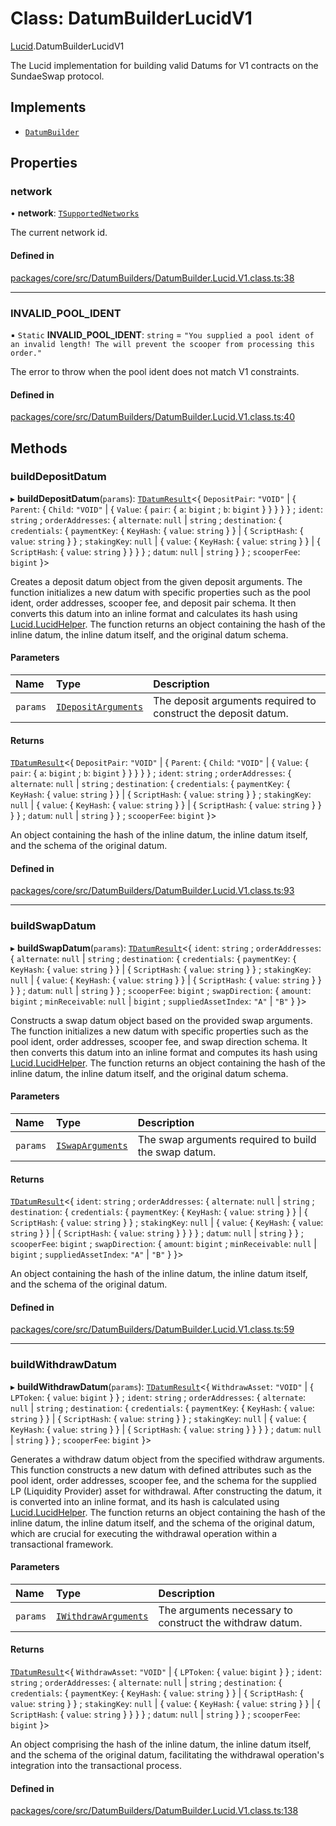# Class: DatumBuilderLucidV1

[Lucid](../modules/Lucid.md).DatumBuilderLucidV1

The Lucid implementation for building valid Datums for
V1 contracts on the SundaeSwap protocol.

## Implements

- [`DatumBuilder`](Core.DatumBuilder.md)

## Properties

### network

• **network**: [`TSupportedNetworks`](../modules/Core.md#tsupportednetworks)

The current network id.

#### Defined in

[packages/core/src/DatumBuilders/DatumBuilder.Lucid.V1.class.ts:38](https://github.com/SundaeSwap-finance/sundae-sdk/blob/main/packages/core/src/DatumBuilders/DatumBuilder.Lucid.V1.class.ts#L38)

___

### INVALID\_POOL\_IDENT

▪ `Static` **INVALID\_POOL\_IDENT**: `string` = `"You supplied a pool ident of an invalid length! The will prevent the scooper from processing this order."`

The error to throw when the pool ident does not match V1 constraints.

#### Defined in

[packages/core/src/DatumBuilders/DatumBuilder.Lucid.V1.class.ts:40](https://github.com/SundaeSwap-finance/sundae-sdk/blob/main/packages/core/src/DatumBuilders/DatumBuilder.Lucid.V1.class.ts#L40)

## Methods

### buildDepositDatum

▸ **buildDepositDatum**(`params`): [`TDatumResult`](../modules/Core.md#tdatumresult)\<\{ `DepositPair`: ``"VOID"`` \| \{ `Parent`: \{ `Child`: ``"VOID"`` \| \{ `Value`: \{ `pair`: \{ `a`: `bigint` ; `b`: `bigint`  }  }  }  }  } ; `ident`: `string` ; `orderAddresses`: \{ `alternate`: ``null`` \| `string` ; `destination`: \{ `credentials`: \{ `paymentKey`: \{ `KeyHash`: \{ `value`: `string`  }  } \| \{ `ScriptHash`: \{ `value`: `string`  }  } ; `stakingKey`: ``null`` \| \{ `value`: \{ `KeyHash`: \{ `value`: `string`  }  } \| \{ `ScriptHash`: \{ `value`: `string`  }  }  }  } ; `datum`: ``null`` \| `string`  }  } ; `scooperFee`: `bigint`  }\>

Creates a deposit datum object from the given deposit arguments. The function initializes
a new datum with specific properties such as the pool ident, order addresses, scooper fee,
and deposit pair schema. It then converts this datum into an inline format and calculates
its hash using [Lucid.LucidHelper](Lucid.LucidHelper.md). The function returns an object containing the hash of the inline
datum, the inline datum itself, and the original datum schema.

#### Parameters

| Name | Type | Description |
| :------ | :------ | :------ |
| `params` | [`IDepositArguments`](../interfaces/Core.IDepositArguments.md) | The deposit arguments required to construct the deposit datum. |

#### Returns

[`TDatumResult`](../modules/Core.md#tdatumresult)\<\{ `DepositPair`: ``"VOID"`` \| \{ `Parent`: \{ `Child`: ``"VOID"`` \| \{ `Value`: \{ `pair`: \{ `a`: `bigint` ; `b`: `bigint`  }  }  }  }  } ; `ident`: `string` ; `orderAddresses`: \{ `alternate`: ``null`` \| `string` ; `destination`: \{ `credentials`: \{ `paymentKey`: \{ `KeyHash`: \{ `value`: `string`  }  } \| \{ `ScriptHash`: \{ `value`: `string`  }  } ; `stakingKey`: ``null`` \| \{ `value`: \{ `KeyHash`: \{ `value`: `string`  }  } \| \{ `ScriptHash`: \{ `value`: `string`  }  }  }  } ; `datum`: ``null`` \| `string`  }  } ; `scooperFee`: `bigint`  }\>

An object containing the hash of the inline datum, the inline datum itself,
                              and the schema of the original datum.

#### Defined in

[packages/core/src/DatumBuilders/DatumBuilder.Lucid.V1.class.ts:93](https://github.com/SundaeSwap-finance/sundae-sdk/blob/main/packages/core/src/DatumBuilders/DatumBuilder.Lucid.V1.class.ts#L93)

___

### buildSwapDatum

▸ **buildSwapDatum**(`params`): [`TDatumResult`](../modules/Core.md#tdatumresult)\<\{ `ident`: `string` ; `orderAddresses`: \{ `alternate`: ``null`` \| `string` ; `destination`: \{ `credentials`: \{ `paymentKey`: \{ `KeyHash`: \{ `value`: `string`  }  } \| \{ `ScriptHash`: \{ `value`: `string`  }  } ; `stakingKey`: ``null`` \| \{ `value`: \{ `KeyHash`: \{ `value`: `string`  }  } \| \{ `ScriptHash`: \{ `value`: `string`  }  }  }  } ; `datum`: ``null`` \| `string`  }  } ; `scooperFee`: `bigint` ; `swapDirection`: \{ `amount`: `bigint` ; `minReceivable`: ``null`` \| `bigint` ; `suppliedAssetIndex`: ``"A"`` \| ``"B"``  }  }\>

Constructs a swap datum object based on the provided swap arguments.
The function initializes a new datum with specific properties such as the pool ident,
order addresses, scooper fee, and swap direction schema. It then converts this datum
into an inline format and computes its hash using [Lucid.LucidHelper](Lucid.LucidHelper.md). The function returns an
object containing the hash of the inline datum, the inline datum itself, and the original
datum schema.

#### Parameters

| Name | Type | Description |
| :------ | :------ | :------ |
| `params` | [`ISwapArguments`](../interfaces/Core.ISwapArguments.md) | The swap arguments required to build the swap datum. |

#### Returns

[`TDatumResult`](../modules/Core.md#tdatumresult)\<\{ `ident`: `string` ; `orderAddresses`: \{ `alternate`: ``null`` \| `string` ; `destination`: \{ `credentials`: \{ `paymentKey`: \{ `KeyHash`: \{ `value`: `string`  }  } \| \{ `ScriptHash`: \{ `value`: `string`  }  } ; `stakingKey`: ``null`` \| \{ `value`: \{ `KeyHash`: \{ `value`: `string`  }  } \| \{ `ScriptHash`: \{ `value`: `string`  }  }  }  } ; `datum`: ``null`` \| `string`  }  } ; `scooperFee`: `bigint` ; `swapDirection`: \{ `amount`: `bigint` ; `minReceivable`: ``null`` \| `bigint` ; `suppliedAssetIndex`: ``"A"`` \| ``"B"``  }  }\>

An object containing the hash of the inline datum, the inline datum itself,
                              and the schema of the original datum.

#### Defined in

[packages/core/src/DatumBuilders/DatumBuilder.Lucid.V1.class.ts:59](https://github.com/SundaeSwap-finance/sundae-sdk/blob/main/packages/core/src/DatumBuilders/DatumBuilder.Lucid.V1.class.ts#L59)

___

### buildWithdrawDatum

▸ **buildWithdrawDatum**(`params`): [`TDatumResult`](../modules/Core.md#tdatumresult)\<\{ `WithdrawAsset`: ``"VOID"`` \| \{ `LPToken`: \{ `value`: `bigint`  }  } ; `ident`: `string` ; `orderAddresses`: \{ `alternate`: ``null`` \| `string` ; `destination`: \{ `credentials`: \{ `paymentKey`: \{ `KeyHash`: \{ `value`: `string`  }  } \| \{ `ScriptHash`: \{ `value`: `string`  }  } ; `stakingKey`: ``null`` \| \{ `value`: \{ `KeyHash`: \{ `value`: `string`  }  } \| \{ `ScriptHash`: \{ `value`: `string`  }  }  }  } ; `datum`: ``null`` \| `string`  }  } ; `scooperFee`: `bigint`  }\>

Generates a withdraw datum object from the specified withdraw arguments. This function constructs
a new datum with defined attributes such as the pool ident, order addresses, scooper fee, and
the schema for the supplied LP (Liquidity Provider) asset for withdrawal. After constructing the datum,
it is converted into an inline format, and its hash is calculated using [Lucid.LucidHelper](Lucid.LucidHelper.md). The function returns
an object containing the hash of the inline datum, the inline datum itself, and the schema of the original
datum, which are crucial for executing the withdrawal operation within a transactional framework.

#### Parameters

| Name | Type | Description |
| :------ | :------ | :------ |
| `params` | [`IWithdrawArguments`](../interfaces/Core.IWithdrawArguments.md) | The arguments necessary to construct the withdraw datum. |

#### Returns

[`TDatumResult`](../modules/Core.md#tdatumresult)\<\{ `WithdrawAsset`: ``"VOID"`` \| \{ `LPToken`: \{ `value`: `bigint`  }  } ; `ident`: `string` ; `orderAddresses`: \{ `alternate`: ``null`` \| `string` ; `destination`: \{ `credentials`: \{ `paymentKey`: \{ `KeyHash`: \{ `value`: `string`  }  } \| \{ `ScriptHash`: \{ `value`: `string`  }  } ; `stakingKey`: ``null`` \| \{ `value`: \{ `KeyHash`: \{ `value`: `string`  }  } \| \{ `ScriptHash`: \{ `value`: `string`  }  }  }  } ; `datum`: ``null`` \| `string`  }  } ; `scooperFee`: `bigint`  }\>

An object comprising the hash of the inline datum, the inline datum itself,
                              and the schema of the original datum, facilitating the withdrawal operation's integration into the transactional process.

#### Defined in

[packages/core/src/DatumBuilders/DatumBuilder.Lucid.V1.class.ts:138](https://github.com/SundaeSwap-finance/sundae-sdk/blob/main/packages/core/src/DatumBuilders/DatumBuilder.Lucid.V1.class.ts#L138)
